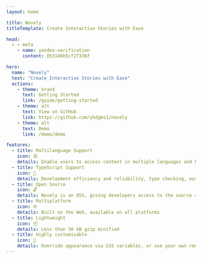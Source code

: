 ```yaml
---
layout: home

title: Novely
titleTemplate: Create Interactive Stories with Ease

head:
  - - meta
    - name: yandex-verification
      content: 053146b5cf27336f

hero:
  name: "Novely"
  text: "Create Interactive Stories with Ease"
  actions:
    - theme: brand
      text: Getting Started
      link: /guide/getting-started
    - theme: alt
      text: View on GitHub
      link: https://github.com/yhdgms1/novely
    - theme: alt
      text: Demo
      link: /demo/demo

features:
  - title: Multilanguage Support
    icon: 🈴
    details: Enable users to access content in multiple languages and handle pluralization in a simple and intuitive way
  - title: TypeScript Support
    icon: 🔧
    details: Development efficiency and reliability, type checking, easier and more productive development experience
  - title: Open Source
    icon: 🔓
    details: Novely is an OSS, giving developers access to the source code and the freedom to change, distribute and improve the product as needed
  - title: Multiplatform
    icon: 🌐
    details: Built on the Web, available on all platforms
  - title: Lightweight
    icon: 📦
    details: Less than 50 kB gzip minified
  - title: Highly customisable
    icon: 🎨
    details: Override appearance via CSS variables, or use your own renderer altogether
---
```

